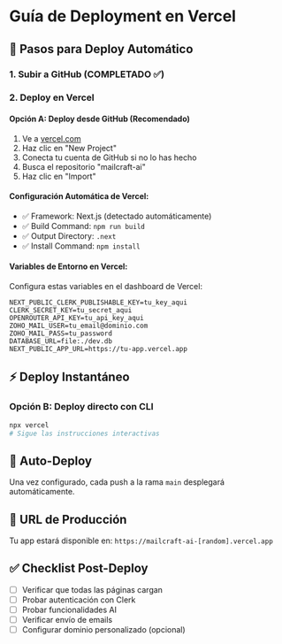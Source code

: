 # Guía de Deployment en Vercel

## 🚀 Pasos para Deploy Automático

### 1. Subir a GitHub (COMPLETADO ✅)

### 2. Deploy en Vercel

#### Opción A: Deploy desde GitHub (Recomendado)

1. Ve a [vercel.com](https://vercel.com)
2. Haz clic en "New Project"
3. Conecta tu cuenta de GitHub si no lo has hecho
4. Busca el repositorio "mailcraft-ai"
5. Haz clic en "Import"

#### Configuración Automática de Vercel:

- ✅ Framework: Next.js (detectado automáticamente)
- ✅ Build Command: `npm run build`
- ✅ Output Directory: `.next`
- ✅ Install Command: `npm install`

#### Variables de Entorno en Vercel:

Configura estas variables en el dashboard de Vercel:

```
NEXT_PUBLIC_CLERK_PUBLISHABLE_KEY=tu_key_aqui
CLERK_SECRET_KEY=tu_secret_aqui
OPENROUTER_API_KEY=tu_api_key_aqui
ZOHO_MAIL_USER=tu_email@dominio.com
ZOHO_MAIL_PASS=tu_password
DATABASE_URL=file:./dev.db
NEXT_PUBLIC_APP_URL=https://tu-app.vercel.app
```

## ⚡ Deploy Instantáneo

### Opción B: Deploy directo con CLI

```bash
npx vercel
# Sigue las instrucciones interactivas
```

## 🔄 Auto-Deploy

Una vez configurado, cada push a la rama `main` desplegará automáticamente.

## 🔗 URL de Producción

Tu app estará disponible en: `https://mailcraft-ai-[random].vercel.app`

## ✅ Checklist Post-Deploy

- [ ] Verificar que todas las páginas cargan
- [ ] Probar autenticación con Clerk
- [ ] Probar funcionalidades AI
- [ ] Verificar envío de emails
- [ ] Configurar dominio personalizado (opcional)
